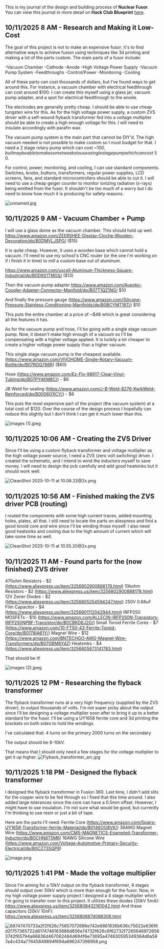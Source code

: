 <!--
  ===================    !!READ THIS NOTICE!!   ====================
  DO NOT edit this file manually. Your changes WILL BE OVERWRITTEN!
  This journal is auto generated and updated by Hack Club Blueprint.
  To edit this file, please edit your journal entries on Blueprint.
  ==================================================================
-->

This is my journal of the design and building process of **Nuclear Fusor**.  
You can view this journal in more detail on **Hack Club Blueprint** [here](https://blueprint.hackclub.com/projects/415).


## 10/11/2025 8 AM - Research and Making it Low-Cost  

The goal of this project is not to make an expensive fusor; it's to find alternative ways to achieve fusion using techniques like 3d printing and making a lot of the parts custom. The main parts of a fusor include:

-Vacuum Chamber
-Cathode
-Anode
-High Voltage Power Supply
-Vacuum Pump System
-Feedthroughs
-Control/Power
-Monitoring
-Cooling

All of these parts can cost thousands of dollars, but I've found ways to get around this.
For instance, a vacuum chamber with electrical feedthrough can cost around $100. I can create this myself using a glass jar, vacuum pump adapter, and a spot for electrical feedthrough to the anode.

The electrodes are generally pretty cheap. I should be able to use cheap tungsten wire for this. As for the high voltage power supply, a custom ZVS driver with a self-wound flyback transformer fed into a voltage multiplier should be able to create a high enough voltage for this. I will need to insulate accordingly with parafin wax.

The vacuum pump system is the main part that cannot be DIY'd. The high vacuum needed is not possible to make custom so I must budget for that. I need a 2 stage rotary pump which can cost ~$100, but I may be able to make some tweaks to use a single stage pump which can cost ~$50.

For control, power, monitoring, and cooling, I can use standard components. Switches, knobs, buttons, transformers, regular power supplies, LCD screens, fans, and standard microcontrollers should be able to cut it. I will need to use a cheap geiger counter to monitor ionizing radiation (x-rays) being emitted from the fusor. It shouldn't be too much of a worry but I do need to know how much it is producing for safety reasons. 

![unnamed.jpg](https://blueprint.hackclub.com/user-attachments/blobs/proxy/eyJfcmFpbHMiOnsiZGF0YSI6MTYyMSwicHVyIjoiYmxvYl9pZCJ9fQ==--28c57b5cf0f6b9e5dc5179770009739f5a055a04/unnamed.jpg)


  

## 10/11/2025 9 AM - Vacuum Chamber + Pump  

I will use a glass dome as the vacuum chamber. This should hold up well.
https://www.amazon.com/ZEERSHEE-Display-Cloche-Wooden-Decoration/dp/B0DMVLJSPG/ ($15)

It is quite cheap. However, it uses a wooden base which cannot hold a vacuum. I'll need to use my school's CNC router (or the one i'm working on if i finish it in time) to mill a custom base out of aluminum. 

https://www.amazon.com/uxcell-Aluminum-Thickness-Square-Industrial/dp/B0D9S1TMGS/ ($13)

Then the vacuum pump adapter https://www.amazon.com/Aupoko-Coupler-Adapter-Connector-Manifold/dp/B07T1QZ1NG/ $10

And finally the pressure gauge (https://www.amazon.com/Silicone-Pressure-Stainless-Conditioning-Manifolds/dp/B0BCYMT1RT/) $10

This puts the entire chamber at a price of ~$48 which is great considering all the features it has.

As for the vacuum pump and hose, I'll be going with a single stage vacuum pump. Now, it doesn't make high enough of a vacuum so I'll be compensating with a higher voltage applied. It is luckily a lot cheaper to create a higher voltage power supply than a higher vacuum.

This single stage vacuum pump is the cheapest available. (https://www.amazon.com/VIVOHOME-Single-Rotary-Vacuum-Bottle/dp/B07RGQ786R) ($60)

Hose (https://www.amazon.com/Ez-Flo-98617-Clear-Vinyl-Tubing/dp/B07PY4KM8C/) - $6

JB Weld for sealing (https://www.amazon.com/J-B-Weld-8276-KwikWeld-Reinforced/dp/B0006O1ICY/) - $6

This puts the most expensive part of the project (the vacuum system) at a total cost of $120. Over the course of the design process I hopefully can reduce this slightly but I don't think I can get it much lower than this.

![images (1).jpeg](https://blueprint.hackclub.com/user-attachments/blobs/proxy/eyJfcmFpbHMiOnsiZGF0YSI6MTYzOCwicHVyIjoiYmxvYl9pZCJ9fQ==--ee66d72695e90e6de1a46604ea5847c1b8d4ebd4/images%20(1).jpeg)
  

## 10/11/2025 10:06 AM - Creating the ZVS Driver  

Since I'll be using a custom flyback transformer and voltage mutliplier as the high voltage power source, I need a ZVS (zero volt switching) driver. I created the schematic, and I intend to wind the inductors myself to save money. I will need to design the pcb carefully and add good heatsinks but it should work well.

![CleanShot 2025-10-11 at 10.06.22@2x.png](https://blueprint.hackclub.com/user-attachments/blobs/proxy/eyJfcmFpbHMiOnsiZGF0YSI6MTY0MiwicHVyIjoiYmxvYl9pZCJ9fQ==--e3b1c37142b020712ccd8185b1913985f8d47614/CleanShot%202025-10-11%20at%2010.06.22%402x.png)
  

## 10/11/2025 10:56 AM - Finished making the ZVS driver PCB (routing)  

I routed the components with some high current traces, added mounting holes, plates, all that. I still need to locate the parts on aliexpress and find a good toroid core and wire since I'll be winding those myself. I also need good heatsinks and cooling due to the high amount of current which will take some time as well.

![CleanShot 2025-10-11 at 10.55.20@2x.png](https://blueprint.hackclub.com/user-attachments/blobs/proxy/eyJfcmFpbHMiOnsiZGF0YSI6MTY0NywicHVyIjoiYmxvYl9pZCJ9fQ==--b1a2d48fc23adb3837a9d058a033c747b13e5f66/CleanShot%202025-10-11%20at%2010.55.20%402x.png)
  

## 10/11/2025 11 AM - Found parts for the (now finished) ZVS driver   

470ohm Resistors - $2 (https://www.aliexpress.us/item/3256802900888178.html)
10kohm Resistors - $2 (https://www.aliexpress.us/item/3256802900888178.html)
12V Zener Diodes - $2 (https://www.aliexpress.us/item/3256805254594247.html)
250V 0.68uF Film Capacitor - $4 (https://www.aliexpress.us/item/3256801112042944.html)
IRFP250 MOSFETs - $10 (https://www.amazon.com/ALLECIN-IRFP250N-Transistors-IRFP250NPBF-Transistor/dp/B0CBKD6J2G/)
Small Toroid Ferrite Cores - $7 (https://www.amazon.com/10-FT50-43-Ferrite-Toroid-Core/dp/B0178IA61Y/)
Magnet Wire - $12 (https://www.amazon.com/BNTECHGO-AWG-Magnet-Wire-Transformers/dp/B07GBM6Y4Z)
Heatsinks - $4 (https://www.aliexpress.us/item/3256805673141783.html)

That should be it!

![images (2).jpeg](https://blueprint.hackclub.com/user-attachments/blobs/proxy/eyJfcmFpbHMiOnsiZGF0YSI6MTY1MiwicHVyIjoiYmxvYl9pZCJ9fQ==--a3c200ee739a85444be65d868c31a045c032a04c/images%20(2).jpeg)
  

## 10/11/2025 12 PM - Researching the flyback transformer  

The flyback transformer runs at a very high frequency (supplied by the ZVS driver), to output thousands of volts. I'm not super picky about the output since I'll be designing a voltage multiplier soon after to bring it up to a better standard for the fusor. I'll be using a UY1658 ferrite core and 3d printing the brackets on both sides to hold the windings.

I've calculated that:
4 turns on the primary
2000 turns on the secondary

The output should be 8-10kV.

That means that I should only need a few stages for the voltage mutliplier to get it up higher.
![Flyback_transformer_arc.jpg](https://blueprint.hackclub.com/user-attachments/blobs/proxy/eyJfcmFpbHMiOnsiZGF0YSI6MTY2OSwicHVyIjoiYmxvYl9pZCJ9fQ==--7c8b859325bd68cb67fb703116a08a9b79ba6c4b/Flyback_transformer_arc.jpg)
  

## 10/11/2025 1:18 PM - Designed the flyback transformer  

I designed the flyback transformer in Fusion 360. Last time, I didn't add slits for the copper wire to be fed through so I fixed that this time around. I also added large tolerances since the core can have a 0.5mm offset. However, I might have to use insulation. I'm not sure what would be good, but currently I'm thinking to use resin or just a bit of tape. 

Here are the parts I'll need:
Ferrite Core (https://www.amazon.com/5pairs-UY1658-Transformer-ferrite-Material/dp/B0146OG8VK/)
36AWG Magnet Wire (https://www.amazon.com/CMS-MAGNETICS-Enameled-Transformer-Inductor/dp/B0CHN8T5M6)
16AWG Silicone Wire (https://www.amazon.com/Voltage-Automotive-Primary-Security-Electrical/dp/B0CZ73SQP8)

 ![image.png](https://blueprint.hackclub.com/user-attachments/blobs/proxy/eyJfcmFpbHMiOnsiZGF0YSI6MTY3MSwicHVyIjoiYmxvYl9pZCJ9fQ==--3793157b21981d78a8447b9b61ef7b06f9d3558c/image.png)
  

## 10/11/2025 1:41 PM - Made the voltage multiplier  

Since I'm aiming for a 10kV output on the flyback transformer, 4 stages should output over 50kV which is more than enough for the fusor. Now, in my high voltage power supply project I designed a 4 stage multiplier which I'm going to transfer over to this project. 
It utilizes these diodes (20kV 5mA): https://www.aliexpress.us/item/3256808432161042.html
And these capacitors (20kV 10nF): https://www.aliexpress.us/item/3256806874066306.html

![68747470733a2f2f626c75657072696e742e6861636b636c75622e636f6d2f757365722d6174746163686d656e74732f626c6f62732f72656469726563742f65794a66636d467062484d694f6e73695a474630595349364d6a597a4c434a77645849694f694a696247396958.png](https://blueprint.hackclub.com/user-attachments/blobs/proxy/eyJfcmFpbHMiOnsiZGF0YSI6MTY3NiwicHVyIjoiYmxvYl9pZCJ9fQ==--37d100d755bd8cbd9ce2767e17deab1e959bacca/68747470733a2f2f626c75657072696e742e6861636b636c75622e636f6d2f757365722d6174746163686d656e74732f626c6f62732f72656469726563742f65794a66636d467062484d694f6e73695a474630595349364d6a597a4c434a77645849694f694a696247396958.png)
  

